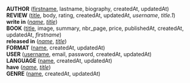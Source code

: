 **AUTHOR** (<ins>firstname</ins>, lastname, biography, createdAt, updatedAt)  
**REVIEW** (<ins>title</ins>, body, rating, createdAt, updatedAt, _username_, _title.1_)  
**write in** (<ins>_name_</ins>, <ins>_title_</ins>)  
**BOOK** (<ins>title</ins>, image, summary, nbr_page, price, publishedAt, createdAt, updatedAt, _firstname_)  
**released in** (<ins>_name_</ins>, <ins>_title_</ins>)  
**FORMAT** (<ins>name</ins>, createdAt, updatedAt)  
**USER** (<ins>username</ins>, email, password, createdAt, updatedAt)  
**LANGUAGE** (<ins>name</ins>, createdAt, updatedAt)  
**have** (<ins>_name_</ins>, <ins>_title_</ins>)  
**GENRE** (<ins>name</ins>, createdAt, updatedAt)